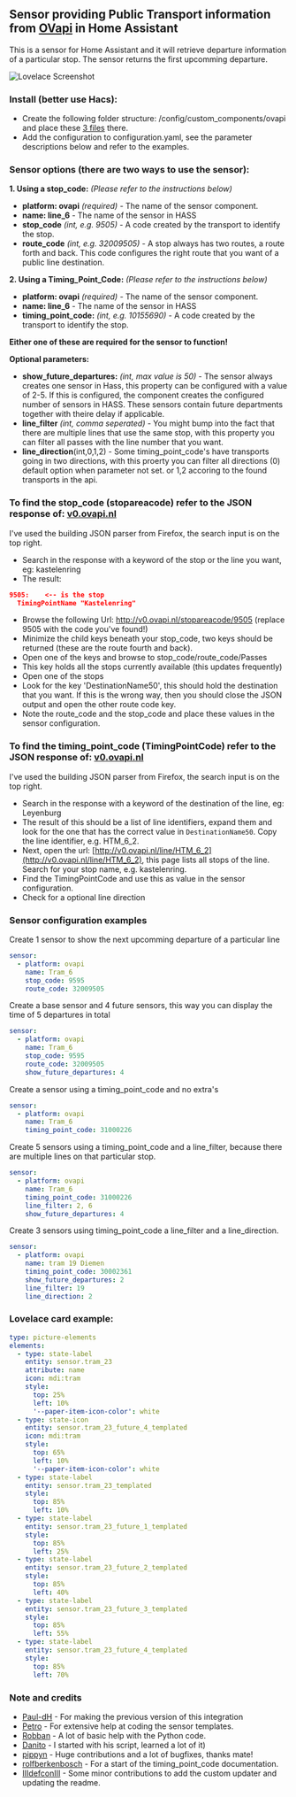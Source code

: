 ## Sensor providing Public Transport information from [OVapi](http://www.ovapi.nl) in Home Assistant

This is a sensor for Home Assistant and it will retrieve departure information of a particular stop. The sensor returns the first upcomming departure.

![Lovelace Screenshot](https://github.com/Bram-diederik//Home-Assisant-Sensor-OvApi/blob/master/resources/img/preview.png)

### Install (better use Hacs):
- Create the following folder structure: /config/custom_components/ovapi and place these [3 files](https://github.com/Bram-diederik/Home-Assisant-Sensor-OvApi/tree/master/custom_components/ovapi) there.
- Add the configuration to configuration.yaml, see the parameter descriptions below and refer to the examples.

### Sensor options (there are two ways to use the sensor):

**1. Using a stop_code:** *(Please refer to the instructions below)*
- **platform: ovapi** *(required)* - The name of the sensor component.
- **name: line_6** - The name of the sensor in HASS
- **stop_code** *(int, e.g. 9505)* - A code created by the transport to identify the stop.
- **route_code** *(int, e.g. 32009505)* - A stop always has two routes, a route forth and back. This code configures the right route that you want of a public line destination.

**2. Using a Timing_Point_Code:** *(Please refer to the instructions below)*
- **platform: ovapi** *(required)* - The name of the sensor component.
- **name: line_6** - The name of the sensor in HASS
- **timing_point_code:** *(int, e.g. 10155690)* - A code created by the transport to identify the stop.

**Either one of these are required for the sensor to function!**

**Optional parameters:**
- **show_future_departures:** *(int, max value is 50)* - The sensor always creates one sensor in Hass, this property can be configured with a value of 2-5. If this is configured, the component creates the configured number of sensors in HASS. These sensors contain future departments together with theire delay if applicable.
- **line_filter** *(int, comma seperated)* - You might bump into the fact that there are multiple lines that use the same stop, with this property you can filter all passes with the line number that you want.
- **line_direction**(int,0,1,2) - Some timing_point_code's have transports going in two directions, with this proerty you can filter all directions (0) default option when parameter not set. or 1,2 accoring to the found transports in the api. 

### To find the stop_code (stopareacode) refer to the JSON response of: [v0.ovapi.nl](http://v0.ovapi.nl/stopareacode)
I've used the building JSON parser from Firefox, the search input is on the top right.

- Search in the response with a keyword of the stop or the line you want, eg: kastelenring
- The result:
```json
9505:    <-- is the stop
  TimingPointName "Kastelenring"
```
- Browse the following Url: http://v0.ovapi.nl/stopareacode/9505 (replace 9505 with the code you've found!)
- Minimize the child keys beneath your stop_code, two keys should be returned (these are the route fourth and back).
- Open one of the keys and browse to stop_code/route_code/Passes
- This key holds all the stops currently available (this updates frequently)
- Open one of the stops
- Look for the key 'DestinationName50', this should hold the destination that you want. If this is the wrong way, then you should close the JSON output and open the other route code key.
- Note the route_code and the stop_code and place these values in the sensor configuration.


### To find the timing_point_code (TimingPointCode) refer to the JSON response of: [v0.ovapi.nl](http://v0.ovapi.nl/line)
I've used the building JSON parser from Firefox, the search input is on the top right.

- Search in the response with a keyword of the destination of the line, eg: Leyenburg
- The result of this should be a list of line identifiers, expand them and look for the one that has the correct value in `DestinationName50`. Copy the line identifier, e.g. HTM_6_2.
- Next, open the url: [http://v0.ovapi.nl/line/HTM_6_2](http://v0.ovapi.nl/line/HTM_6_2), this page lists all stops of the line. Search for your stop name, e.g. kastelenring.
- Find the TimingPointCode and use this as value in the sensor configuration.
- Check for a optional line direction
### Sensor configuration examples
Create 1 sensor to show the next upcomming departure of a particular line
```yaml
sensor:
  - platform: ovapi
    name: Tram_6
    stop_code: 9595
    route_code: 32009505
```

Create a base sensor and 4 future sensors, this way you can display the time of 5 departures in total
```yaml
sensor:
  - platform: ovapi
    name: Tram_6
    stop_code: 9595
    route_code: 32009505
    show_future_departures: 4
```
Create a sensor using a timing_point_code and no extra's
```yaml
sensor:
  - platform: ovapi
    name: Tram_6
    timing_point_code: 31000226
```
Create 5 sensors using a timing_point_code and a line_filter, because there are multiple lines on that particular stop.
```yaml
sensor:
  - platform: ovapi
    name: Tram_6
    timing_point_code: 31000226
    line_filter: 2, 6
    show_future_departures: 4
```

Create 3 sensors using timing_point_code  a line_filter and a line_direction.

```yaml
sensor:
  - platform: ovapi
    name: tram 19 Diemen
    timing_point_code: 30002361
    show_future_departures: 2
    line_filter: 19
    line_direction: 2
```

### Lovelace card example:
```yaml
type: picture-elements
elements:
  - type: state-label
    entity: sensor.tram_23
    attribute: name
    icon: mdi:tram
    style:
      top: 25%
      left: 10%
      '--paper-item-icon-color': white
  - type: state-icon
    entity: sensor.tram_23_future_4_templated
    icon: mdi:tram
    style:
      top: 65%
      left: 10%
      '--paper-item-icon-color': white
  - type: state-label
    entity: sensor.tram_23_templated
    style:
      top: 85%
      left: 10%
  - type: state-label
    entity: sensor.tram_23_future_1_templated
    style:
      top: 85%
      left: 25%
  - type: state-label
    entity: sensor.tram_23_future_2_templated
    style:
      top: 85%
      left: 40%
  - type: state-label
    entity: sensor.tram_23_future_3_templated
    style:
      top: 85%
      left: 55%
  - type: state-label
    entity: sensor.tram_23_future_4_templated
    style:
      top: 85%
      left: 70%
```

### Note and credits
- [Paul-dH](https://github.com/Paul-dH) - For making the previous version of this integration
- [Petro](https://community.home-assistant.io/u/petro/summary) - For extensive help at coding the sensor templates.
- [Robban](https://github.com/Kane610) - A lot of basic help with the Python code.
- [Danito](https://github.com/danito/HA-Config/blob/master/custom_components/sensor/stib.py) - I started with his script, learned a lot of it)
- [pippyn](https://github.com/pippyn) - Huge contributions and a lot of bugfixes, thanks mate!
- [rolfberkenbosch](https://github.com/rolfberkenbosch/) - For a start of the timing_point_code documentation.
- [IIIdefconIII](https://github.com/IIIdefconIII/) - Some minor contributions to add the custom updater and updating the readme.


